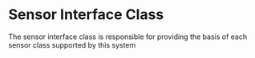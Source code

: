 # Sensor Interface Class

The sensor interface class is responsible for providing the basis of each sensor class supported by this system